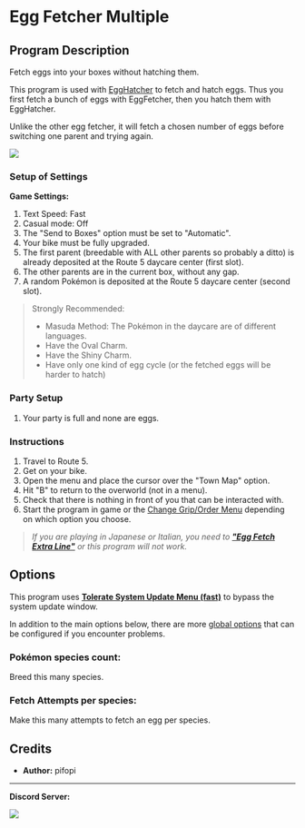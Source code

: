 # Egg Fetcher Multiple

## Program Description

Fetch eggs into your boxes without hatching them.

This program is used with [EggHatcher](EggHatcher.md) to fetch and hatch eggs. Thus you first fetch a bunch of eggs with EggFetcher, then you hatch them with EggHatcher.

Unlike the other egg fetcher, it will fetch a chosen number of eggs before switching one parent and trying again.

<img src="../images/EggFetcher2-0.png">

### Setup of Settings

**Game Settings:**
1. Text Speed: Fast
2. Casual mode: Off
3. The "Send to Boxes" option must be set to "Automatic".
4. Your bike must be fully upgraded.
5. The first parent (breedable with ALL other parents so probably a ditto) is already deposited at the Route 5 daycare center (first slot).
6. The other parents are in the current box, without any gap.
7. A random Pokémon is deposited at the Route 5 daycare center (second slot).

> Strongly Recommended:
> - Masuda Method: The Pokémon in the daycare are of different languages.
> - Have the Oval Charm.
> - Have the Shiny Charm.
> - Have only one kind of egg cycle (or the fetched eggs will be harder to hatch)

### Party Setup

1. Your party is full and none are eggs.

### Instructions

1. Travel to Route 5.
2. Get on your bike.
3. Open the menu and place the cursor over the "Town Map" option.
4. Hit "B" to return to the overworld (not in a menu).
5. Check that there is nothing in front of you that can be interacted with.
6. Start the program in game or the [Change Grip/Order Menu](https://github.com/PokemonAutomation/Microcontroller/blob/master/Wiki/Programs/NintendoSwitch/ChangeGripOrderMenu.md) depending on which option you choose.

> *If you are playing in Japanese or Italian, you need to [**"Egg Fetch Extra Line"**](PokemonSettings.md#egg-fetch-extra-line) or this program will not work.*

## Options

This program uses [**Tolerate System Update Menu (fast)**](/Wiki/Programs/NintendoSwitch/FrameworkSettings.md#tolerate-system-update-menu-fast) to bypass the system update window.

In addition to the main options below, there are more [global options](PokemonSettings.md) that can be configured if you encounter problems.

### Pokémon species count:

Breed this many species.

### Fetch Attempts per species:

Make this many attempts to fetch an egg per species.


## Credits

- **Author:** pifopi


<hr>

**Discord Server:** 

[<img src="https://canary.discordapp.com/api/guilds/695809740428673034/widget.png?style=banner2">](https://discord.gg/cQ4gWxN)


